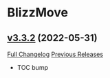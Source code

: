 # BlizzMove

## [v3.3.2](https://github.com/Kiatra/BlizzMove/tree/v3.3.2) (2022-05-31)
[Full Changelog](https://github.com/Kiatra/BlizzMove/compare/v3.3.1...v3.3.2) [Previous Releases](https://github.com/Kiatra/BlizzMove/releases)

- TOC bump  
